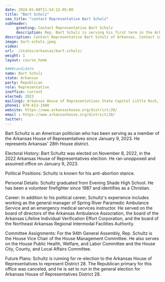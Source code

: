 ```yaml
---
date: 2024-01-08T11:54:12-05:00
title: "Bart Schulz"
seo_title: "contact Representative Bart Schulz"
subheader:
     greeting: Contact Representative Bart Schulz
     description: Rep. Bart Schulz is serving his first term in the Arkansas House of Representatives. He represents District 28 which includes portions of Sharp, Lawrence, Independence, and Stone Counties. For the 94th General Assembly, Rep. Schulz is the House Vice Chair of the House Management Committee.
description: Contact Representative Bart Schulz of Arkansas. Contact information for Bart Schulz includes email address, phone number, and mailing address.
image: bart-schulz.jpeg
video:
url:  /states/arkansas/bart-schulz/
weight: 1
layout: course_home

####candidate
name: Bart Schulz
state: Arkansas
party: Republican
role: Representative
inoffice: current
elected: 2023
mailing1: Arkansas House of Representatives State Capitol Little Rock, AR 72201
phone1: 870-613-1940
website: https://www.arkansashouse.org/district/28/
email : https://www.arkansashouse.org/district/28/
twitter:
---
```


Bart Schultz is an American politician who has been serving as a member of the Arkansas House of Representatives since January 9, 2023. He represents Arkansas' 28th House district.

Electoral History:
Bart Schultz was elected on November 8, 2022, in the 2022 Arkansas House of Representatives election. He ran unopposed and assumed office on January 9, 2023.

Political Positions:
Schultz is known for his anti-abortion stance.

Personal Details:
Schultz graduated from Evening Shade High School. He has been a volunteer firefighter since 1987 and identifies as a Christian.

Career:
In addition to his political career, Schultz's experience includes working as the general manager of Spring River Paramedic Ambulance Service and an emergency medical services instructor. He served on the board of directors of the Arkansas Ambulance Association, the board of the Arkansas Lifeline Individual Verification Effort Corporation, and the board of the Northeast Arkansas Regional Intermodal Facilities Authority.

Committee Assignments:
For the 94th General Assembly, Rep. Schultz is the House Vice Chair of the House Management Committee. He also serves on the House Public Health, Welfare, and Labor Committee and the House City, County, and Local Affairs Committee.

Future Plans:
Schultz is running for re-election to the Arkansas House of Representatives to represent District 28. The Republican primary for this office was canceled, and he is set to run in the general election for Arkansas House of Representatives District 28.
